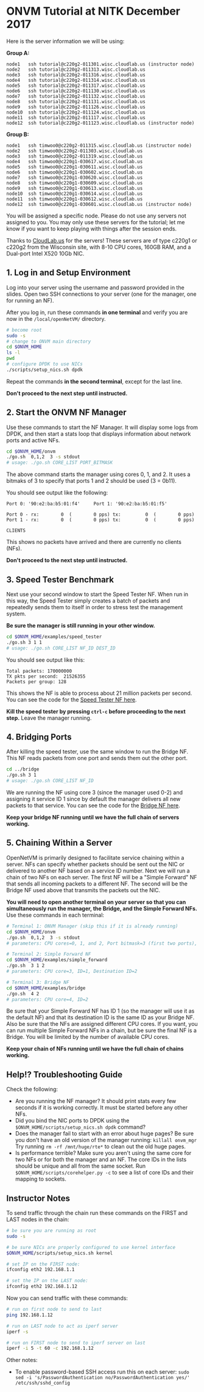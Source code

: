 
# ONVM Tutorial at NITK December 2017

Here is the server information we will be using:

**Group A:**
```
node1   ssh tutorial@c220g2-011301.wisc.cloudlab.us (instructor node) 
node2   ssh tutorial@c220g2-011313.wisc.cloudlab.us     
node3   ssh tutorial@c220g2-011316.wisc.cloudlab.us     
node4   ssh tutorial@c220g2-011314.wisc.cloudlab.us     
node5   ssh tutorial@c220g2-011317.wisc.cloudlab.us     
node6   ssh tutorial@c220g2-011130.wisc.cloudlab.us     
node7   ssh tutorial@c220g2-011132.wisc.cloudlab.us     
node8   ssh tutorial@c220g2-011131.wisc.cloudlab.us     
node9   ssh tutorial@c220g2-011126.wisc.cloudlab.us     
node10  ssh tutorial@c220g2-011124.wisc.cloudlab.us     
node11  ssh tutorial@c220g2-011117.wisc.cloudlab.us     
node12  ssh tutorial@c220g2-011123.wisc.cloudlab.us (instructor node) 
```

**Group B:**
```
node1   ssh timwoo0@c220g2-011315.wisc.cloudlab.us (instructor node) 
node2   ssh timwoo0@c220g2-011303.wisc.cloudlab.us
node3   ssh timwoo0@c220g2-011319.wisc.cloudlab.us
node4   ssh timwoo0@c220g1-030617.wisc.cloudlab.us
node5   ssh timwoo0@c220g1-030611.wisc.cloudlab.us
node6   ssh timwoo0@c220g1-030602.wisc.cloudlab.us
node7   ssh timwoo0@c220g1-030620.wisc.cloudlab.us
node8   ssh timwoo0@c220g1-030609.wisc.cloudlab.us
node9   ssh timwoo0@c220g1-030613.wisc.cloudlab.us
node10  ssh timwoo0@c220g1-030614.wisc.cloudlab.us
node11  ssh timwoo0@c220g1-030612.wisc.cloudlab.us
node12  ssh timwoo0@c220g1-030601.wisc.cloudlab.us (instructor node) 
```

You will be assigned a specific node.  Please do not use any servers not assigned to you. You may only use these servers for the tutorial; let me know if you want to keep playing with things after the session ends.

Thanks to [CloudLab.us](http://cloudlab.us) for the servers! These servers are of type c220g1 or c220g2 from the Wisconsin site, with 8-10 CPU cores, 160GB RAM, and a Dual-port Intel X520 10Gb NIC.

## 1. Log in and Setup Environment

Log into your server using the username and password provided in the slides. Open two SSH connections to your server (one for the manager, one for running an NF).

After you log in, run these commands **in one terminal** and verify you are now in the `/local/openNetVM/` directory.
```bash
# become root
sudo -s
# change to ONVM main directory
cd $ONVM_HOME
ls -l
pwd
# configure DPDK to use NICs
./scripts/setup_nics.sh dpdk
```

Repeat the commands **in the second terminal**, except for the last line.

**Don't proceed to the next step until instructed.**

## 2. Start the ONVM NF Manager

Use these commands to start the NF Manager. It will display some logs from DPDK, and then start a stats loop that displays information about network ports and active NFs.

```bash
cd $ONVM_HOME/onvm
./go.sh  0,1,2  3 -s stdout
# usage: ./go.sh CORE_LIST PORT_BITMASK
```
The above command starts the manager using cores 0, 1, and 2. It uses a bitmaks of 3 to specify that ports 1 and 2 should be used (3 = 0b11).

You should see output like the following:
```
Port 0: '90:e2:ba:b5:01:f4'     Port 1: '90:e2:ba:b5:01:f5'

Port 0 - rx:        0  (        0 pps) tx:         0  (        0 pps)
Port 1 - rx:        0  (        0 pps) tx:         0  (        0 pps)

CLIENTS
```
This shows no packets have arrived and there are currently no clients (NFs).

**Don't proceed to the next step until instructed.**

## 3. Speed Tester Benchmark
Next use your second window to start the Speed Tester NF.  When run in this way, the Speed Tester simply creates a batch of packets and repeatedly sends them to itself in order to stress test the management system.

**Be sure the manager is still running in your other window.**

```bash
cd $ONVM_HOME/examples/speed_tester
./go.sh 3 1 1
# usage: ./go.sh CORE_LIST NF_ID DEST_ID
```

You should see output like this:
```
Total packets: 170000000
TX pkts per second:  21526355
Packets per group: 128
```
This shows the NF is able to process about 21 million packets per second. You can see the code for the [Speed Tester NF here](https://github.com/sdnfv/openNetVM/blob/develop/examples/simple_forward/forward.c#L152).

**Kill the speed tester by pressing `ctrl-c` before proceeding to the next step.**  Leave the manager running.


## 4. Bridging Ports
After killing the speed tester, use the same window to run the Bridge NF.  This NF reads packets from one port and sends them out the other port.

```bash
cd ../bridge
./go.sh 3 1
# usage: ./go.sh CORE_LIST NF_ID
```
We are running the NF using core 3 (since the manager used 0-2) and assigning it service ID 1 since by default the manager delivers all new packets to that service. You can see the code for the [Bridge NF here](https://github.com/sdnfv/openNetVM/blob/develop/examples/bridge/bridge.c#L141).

**Keep your bridge NF running until we have the full chain of servers working.**

## 5. Chaining Within a Server
OpenNetVM is primarily designed to facilitate service chaining within a server. NFs can specify whether packets should be sent out the NIC or delivered to another NF based on a service ID number. Next we will run a chain of two NFs on each server. The first NF will be a "Simple Forward" NF that sends all incoming packets to a different NF. The second will be the Bridge NF used above that transmits the packets out the NIC.

**You will need to open another terminal on your server so that you can simultaneously run the manager, the Bridge, and the Simple Forward NFs.** Use these commands in each terminal:

```bash
# Terminal 1: ONVM Manager (skip this if it is already running)
cd $ONVM_HOME/onvm
./go.sh  0,1,2  3 -s stdout
# parameters: CPU cores=0, 1, and 2, Port bitmask=3 (first two ports), and send stats to stdout

# Terminal 2: Simple Forward NF
cd $ONVM_HOME/examples/simple_forward
./go.sh  3 1 2
# parameters: CPU core=3, ID=1, Destination ID=2

# Terminal 3: Bridge NF
cd $ONVM_HOME/examples/bridge
./go.sh  4 2
# parameters: CPU core=4, ID=2

```
Be sure that your Simple Forward NF has ID 1 (so the manager will use it as the default NF) and that its destination ID is the same ID as your Bridge NF. Also be sure that the NFs are assigned different CPU cores. If you want, you can run multiple Simple Forward NFs in a chain, but be sure the final NF is a Bridge. You will be limited by the number of available CPU cores.

**Keep your chain of NFs running until we have the full chain of chains working.**


## Help!? Troubleshooting Guide
Check the following:
  - Are you running the NF manager?  It should print stats every few seconds if it is working correctly. It must be started before any other NFs.
  - Did you bind the NIC ports to DPDK using the `$ONVM_HOME/scripts/setup_nics.sh dpdk` command?
  - Does the manager fail to start with an error about huge pages? Be sure you don't have an old version of the manager running: `killall onvm_mgr` Try running `rm -rf /mnt/huge/rte*` to clean out the old huge pages.
  - Is performance terrible?  Make sure you aren't using the same core for two NFs or for both the manager and an NF.  The core IDs in the lists should be unique and all from the same socket.  Run `$ONVM_HOME/scripts/corehelper.py -c` to see a list of core IDs and their mapping to sockets.

## Instructor Notes
To send traffic through the chain run these commands on the FIRST and LAST nodes in the chain:
```bash
# be sure you are running as root
sudo -s

# be sure NICs are properly configured to use kernel interface
$ONVM_HOME/scripts/setup_nics.sh kernel

# set IP on the FIRST node:
ifconfig eth2 192.168.1.1

# set the IP on the LAST node:
ifconfig eth2 192.168.1.12

```

Now you can send traffic with these commands:
```bash
# run on first node to send to last
ping 192.168.1.12

# run on LAST node to act as iperf server
iperf -s

# run on FIRST node to send to iperf server on last
iperf -i 5 -t 60 -c 192.168.1.12
```

Other notes:
 - To enable password-based SSH access run this on each server: `sudo sed -i 's/PasswordAuthentication no/PasswordAuthentication yes/' /etc/ssh/sshd_config`
